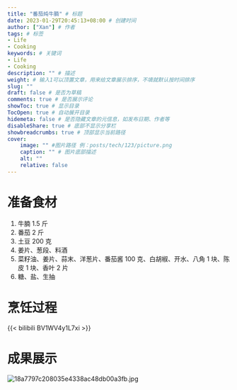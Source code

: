 ```yaml
---
title: "番茄炖牛腩" # 标题
date: 2023-01-29T20:45:13+08:00 # 创建时间
author: ["Xan"] # 作者
tags: # 标签
- Life 
- Cooking 
keywords: # 关键词
- Life 
- Cooking 
description: "" # 描述
weight: # 输入1可以顶置文章，用来给文章展示排序，不填就默认按时间排序
slug: ""
draft: false # 是否为草稿
comments: true # 是否展示评论
showToc: true # 显示目录
TocOpen: true # 自动展开目录
hidemeta: false # 是否隐藏文章的元信息，如发布日期、作者等
disableShare: true # 底部不显示分享栏
showbreadcrumbs: true # 顶部显示当前路径
cover:
    image: "" #图片路径 例：posts/tech/123/picture.png
    caption: "" # 图片底部描述
    alt: ""
    relative: false
---
```


# 准备食材
1. 牛腩 1.5 斤
2. 番茄 2 斤
3. 土豆 200 克
4. 姜片、葱段、料酒
5. 菜籽油、姜片、蒜末、洋葱片、番茄酱 100 克、白胡椒、开水、八角 1 块、陈皮 1 块、香叶 2 片
6. 糖、盐、生抽
# 烹饪过程
{{< bilibili BV1WV4y1L7xi >}}
# 成果展示
![18a7797c208035e4338ac48db00a3fb.jpg](https://bu.dusays.com/2023/01/29/63d66ac0d3a14.jpg)
